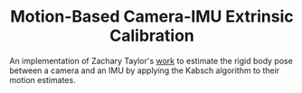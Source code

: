 <h1 align="center">Motion-Based Camera-IMU Extrinsic Calibration</h1>
An implementation of Zachary Taylor's <a href="https://github.com/ZacharyTaylor/ICRA2015-Calibration-Code">work</a> to estimate the rigid body pose between a camera and an IMU by applying the Kabsch algorithm to their motion estimates.
